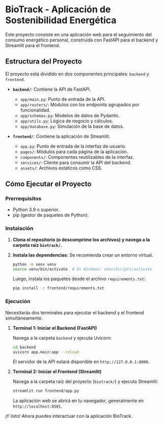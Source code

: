 # BioTrack - Aplicación de Sostenibilidad Energética

Este proyecto consiste en una aplicación web para el seguimiento del consumo energético personal, construida con FastAPI para el backend y Streamlit para el frontend.

## Estructura del Proyecto

El proyecto está dividido en dos componentes principales: `backend` y `frontend`.

- **`backend/`**: Contiene la API de FastAPI.
  - `app/main.py`: Punto de entrada de la API.
  - `app/routers/`: Módulos con los endpoints agrupados por funcionalidad.
  - `app/schemas.py`: Modelos de datos de Pydantic.
  - `app/utils.py`: Lógica de negocio y cálculos.
  - `app/database.py`: Simulación de la base de datos.

- **`frontend/`**: Contiene la aplicación de Streamlit.
  - `app.py`: Punto de entrada de la interfaz de usuario.
  - `pages/`: Módulos para cada página de la aplicación.
  - `components/`: Componentes reutilizables de la interfaz.
  - `services/`: Cliente para consumir la API del backend.
  - `assets/`: Archivos estáticos como CSS.

## Cómo Ejecutar el Proyecto

### Prerrequisitos

- Python 3.9 o superior.
- pip (gestor de paquetes de Python).

### Instalación

1.  **Clona el repositorio (o descomprime los archivos) y navega a la carpeta raíz `biotrack/`.**

2.  **Instala las dependencias:**
    Se recomienda crear un entorno virtual.
    ```bash
    python -m venv venv
    source venv/bin/activate  # En Windows: venv\Scripts\activate
    ```
    Luego, instala los paquetes desde el archivo `requirements.txt`:
    ```bash
    pip install -r frontend/requirements.txt
    ```

### Ejecución

Necesitarás dos terminales para ejecutar el backend y el frontend simultáneamente.

1.  **Terminal 1: Iniciar el Backend (FastAPI)**

    Navega a la carpeta `backend` y ejecuta Uvicorn:
    ```bash
    cd backend
    uvicorn app.main:app --reload
    ```
    El servidor de la API estará disponible en `http://127.0.0.1:8000`.

2.  **Terminal 2: Iniciar el Frontend (Streamlit)**

    Navega a la carpeta raíz del proyecto (`biotrack/`) y ejecuta Streamlit:
    ```bash
    streamlit run frontend/app.py
    ```
    La aplicación web se abrirá en tu navegador, generalmente en `http://localhost:8501`.

¡Y listo! Ahora puedes interactuar con la aplicación BioTrack.